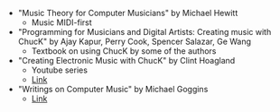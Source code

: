 - "Music Theory for Computer Musicians" by Michael Hewitt
    - Music MIDI-first
- "Programming for Musicians and Digital Artists: Creating music with ChucK" by Ajay Kapur, Perry Cook, Spencer Salazar, Ge Wang
    - Textbook on using ChucK by some of the authors
- "Creating Electronic Music with ChucK" by Clint Hoagland
    - Youtube series
    - [Link](https://www.youtube.com/playlist?list=PL-9SSIBe1phI_r3JsylOZXZyAXuEKRJOS)
- "Writings on Computer Music" by Michael Goggins
    - [Link](https://michaelgogins.tumblr.com/ComputerMusicWritings)